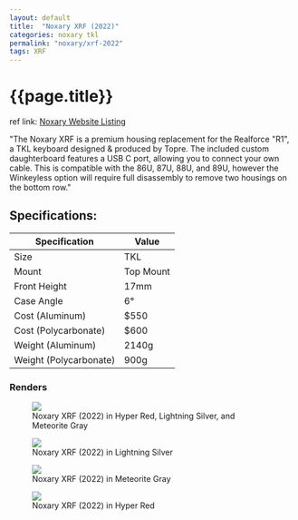 ```yaml
---
layout: default
title:  "Noxary XRF (2022)"
categories: noxary tkl
permalink: "noxary/xrf-2022"
tags: XRF
---
```

# {{page.title}}

ref link: [Noxary Website Listing](https://noxary.co/collections/xrf-2022/products/xrf-2022)

"The Noxary XRF is a premium housing replacement for the Realforce "R1", a TKL keyboard designed & produced by Topre. The included custom daughterboard features a USB C port, allowing you to connect your own cable. This is compatible with the 86U, 87U, 88U, and 89U, however the Winkeyless option will require full disassembly to remove two housings on the bottom row."

## Specifications:

| Specification | Value |
|---|---|
| Size | TKL |
| Mount | Top Mount |
| Front Height | 17mm |
| Case Angle | 6° |
| Cost (Aluminum)| $550 |
| Cost (Polycarbonate)| $600 |
| Weight (Aluminum) | 2140g |
| Weight (Polycarbonate) | 900g |

### Renders

<figure>
  <img src="{{ 'assets/images/noxary/xrf-2022/noxary-xrf-2022-all-colors.png' | relative_url }}">
  <figcaption>Noxary XRF (2022) in Hyper Red, Lightning Silver, and Meteorite Gray</figcaption>
</figure>

<figure>
  <img src="{{ 'assets/images/noxary/xrf-2022/noxary-xrf-2022-lightning-silver.png' | relative_url }}">
  <figcaption>Noxary XRF (2022) in Lightning Silver</figcaption>
</figure>

<figure>
  <img src="{{ 'assets/images/noxary/xrf-2022/noxary-xrf-2022-meteorite-gray.png' | relative_url }}">
  <figcaption>Noxary XRF (2022) in Meteorite Gray</figcaption>
</figure>

<figure>
  <img src="{{ 'assets/images/noxary/xrf-2022/noxary-xrf-2022-hyper-red.png' | relative_url }}">
  <figcaption>Noxary XRF (2022) in Hyper Red</figcaption>
</figure>
